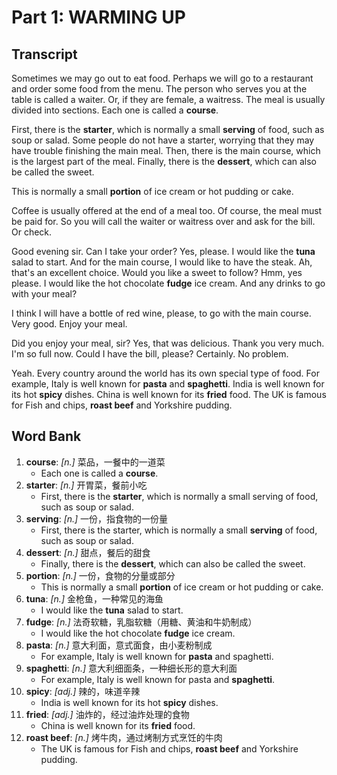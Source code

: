 # Part 1: WARMING UP

## Transcript


Sometimes we may go out to eat food. Perhaps we will go to a restaurant and order some food from the menu. The person who serves you at the table is called a waiter. Or, if they are female, a waitress. The meal is usually divided into sections. Each one is called a **course**.

First, there is the **starter**, which is normally a small **serving** of food, such as soup or salad. Some people do not have a starter, worrying that they may have trouble finishing the main meal. Then, there is the main course, which is the largest part of the meal. Finally, there is the **dessert**, which can also be called the sweet.

This is normally a small **portion** of ice cream or hot pudding or cake.

Coffee is usually offered at the end of a meal too. Of course, the meal must be paid for. So you will call the waiter or waitress over and ask for the bill. Or check. 

Good evening sir. Can I take your order? Yes, please. I would like the **tuna** salad to start. And for the main course, I would like to have the steak. Ah, that's an excellent choice. Would you like a sweet to follow? Hmm, yes please. I would like the hot chocolate **fudge** ice cream. And any drinks to go with your meal?

I think I will have a bottle of red wine, please, to go with the main course. Very good. Enjoy your meal. 

Did you enjoy your meal, sir? Yes, that was delicious. Thank you very much. I'm so full now. Could I have the bill, please? Certainly. No problem. 

Yeah. Every country around the world has its own special type of food. For example, Italy is well known for **pasta** and **spaghetti**. India is well known for its hot **spicy** dishes. China is well known for its **fried** food. The UK is famous for Fish and chips, **roast beef** and Yorkshire pudding.

## Word Bank

1. **course**: *[n.]* 菜品，一餐中的一道菜
    - Each one is called a **course**.
2. **starter**: *[n.]* 开胃菜，餐前小吃
    - First, there is the **starter**, which is normally a small serving of food, such as soup or salad.
3. **serving**: *[n.]* 一份，指食物的一份量
    - First, there is the starter, which is normally a small **serving** of food, such as soup or salad.
4. **dessert**: *[n.]* 甜点，餐后的甜食
    - Finally, there is the **dessert**, which can also be called the sweet.
5. **portion**: *[n.]* 一份，食物的分量或部分
    - This is normally a small **portion** of ice cream or hot pudding or cake.
6. **tuna**: *[n.]* 金枪鱼，一种常见的海鱼
    - I would like the **tuna** salad to start.
7. **fudge**: *[n.]* 法奇软糖，乳脂软糖（用糖、黄油和牛奶制成）
    - I would like the hot chocolate **fudge** ice cream.
8. **pasta**: *[n.]* 意大利面，意式面食，由小麦粉制成
    - For example, Italy is well known for **pasta** and spaghetti.
9. **spaghetti**: *[n.]* 意大利细面条，一种细长形的意大利面
    - For example, Italy is well known for pasta and **spaghetti**.
10. **spicy**: *[adj.]* 辣的，味道辛辣
    - India is well known for its hot **spicy** dishes.
11. **fried**: *[adj.]* 油炸的，经过油炸处理的食物
    - China is well known for its **fried** food.
12. **roast beef**: *[n.]* 烤牛肉，通过烤制方式烹饪的牛肉
    - The UK is famous for Fish and chips, **roast beef** and Yorkshire pudding.
